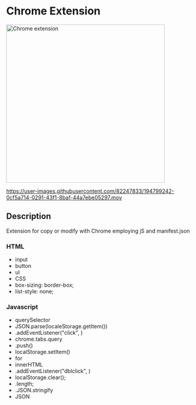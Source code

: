 # Chrome Extension


<img width="421" alt="Chrome extension" src="https://user-images.githubusercontent.com/82247833/194799240-77ac390a-9b3a-48f3-a6c4-a9df03f0f1a7.png">

https://user-images.githubusercontent.com/82247833/194799242-0cf5a714-0291-43f1-8baf-44a7ebe05297.mov


## Description

Extension for copy or modify with Chrome employing jS and manifest.json
### HTML

* input
* button
* ul
* CSS
* box-sizing: border-box;
* list-style: none;


### Javascript

* querySelector
* JSON.parse(localeStorage.getItem())
* .addEventListener("click", )
* chrome.tabs.query
* .push()
* localStorage.setItem()
* for
* innerHTML
* .addEventListener("dblclick", )
* localStorage.clear();
* .length;
* .JSON.stringify
* JSON

